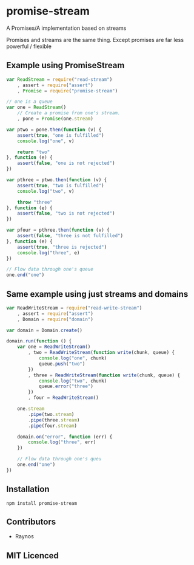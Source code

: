 # promise-stream

A Promises/A implementation based on streams

Promises and streams are the same thing. Except promises
are far less powerful / flexible

## Example using PromiseStream

``` js
var ReadStream = require("read-stream")
    , assert = require("assert")
    , Promise = require("promise-stream")

// one is a queue
var one = ReadStream()
    // Create a promise from one's stream.
    , pone = Promise(one.stream)

var ptwo = pone.then(function (v) {
    assert(true, "one is fulfilled")
    console.log("one", v)

    return "two"
}, function (e) {
    assert(false, "one is not rejected")
})

var pthree = ptwo.then(function (v) {
    assert(true, "two is fulfilled")
    console.log("two", v)

    throw "three"
}, function (e) {
    assert(false, "two is not rejected")
})

var pfour = pthree.then(function (v) {
    assert(false, "three is not fulfilled")
}, function (e) {
    assert(true, "three is rejected")
    console.log("three", e)
})

// Flow data through one's queue
one.end("one")
```

## Same example using just streams and domains

``` js
var ReadWriteStream = require("read-write-stream")
    , assert = require("assert")
    , Domain = require("domain")

var domain = Domain.create()

domain.run(function () {
    var one = ReadWriteStream()
        , two = ReadWriteStream(function write(chunk, queue) {
            console.log("one", chunk)
            queue.push("two")
        })
        , three = ReadWriteStream(function write(chunk, queue) {
            console.log("two", chunk)
            queue.error("three")
        })
        , four = ReadWriteStream()

    one.stream
        .pipe(two.stream)
        .pipe(three.stream)
        .pipe(four.stream)

    domain.on("error", function (err) {
        console.log("three", err)
    })

    // Flow data through one's queu
    one.end("one")
})

```

## Installation

`npm install promise-stream`

## Contributors

 - Raynos

## MIT Licenced
